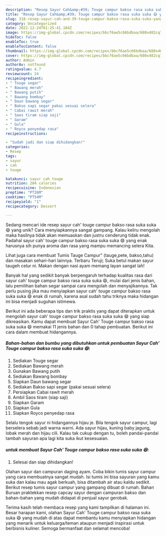 ```yaml
---
description: "Resep Sayur Cah&amp;#39; Touge campur bakso rasa suka suka 😄 yang Lezat Sekali"
title: "Resep Sayur Cah&amp;#39; Touge campur bakso rasa suka suka 😄 yang Lezat Sekali"
slug: 318-resep-sayur-cah-and-39-touge-campur-bakso-rasa-suka-suka-yang-lezat-sekali
category: Uncategorized
date: 2022-12-24T01:25:41.104Z
image: https://img-global.cpcdn.com/recipes/bbcf6ae5c66bdbaa/680x482cq70/sayur-cah-touge-campur-bakso-rasa-suka-suka-foto-resep-utama.jpg
hideToc: false
enableToc: true
enableTocContent: false
thumbnail: https://img-global.cpcdn.com/recipes/bbcf6ae5c66bdbaa/680x482cq70/sayur-cah-touge-campur-bakso-rasa-suka-suka-foto-resep-utama.jpg
cover: https://img-global.cpcdn.com/recipes/bbcf6ae5c66bdbaa/680x482cq70/sayur-cah-touge-campur-bakso-rasa-suka-suka-foto-resep-utama.jpg
author: Admin
authorAv: notfound
ratingvalue: 4.7
reviewcount: 24
recipeingredient:
- " Touge segar"
- " Bawang merah"
- " Bawang putih"
- " Bawang bombay"
- " Daun bawang segar"
- " Bakso sapi segar pakai sesuai selera"
- " Cabai rawit merah"
- " Saos tiram siap saji"
- " Garam"
- " Gula"
- " Royco penyedap rasa"
recipeinstructions:

- "Sudah jadi dan siap dihidangkan!"
categories:
- Resep
tags:
- sayur
- cah
- touge

katakunci: sayur cah touge 
nutrition: 284 calories
recipecuisine: Indonesian
preptime: "PT26M"
cooktime: "PT54M"
recipeyield: "1"
recipecategory: Dessert

---
```





Sedang mencari ide resep sayur cah&#39; touge campur bakso rasa suka suka 😄 yang unik? Cara menyiapkannya sangat gampang. Kalau keliru mengolah maka hasilnya tidak akan memuaskan dan justru cenderung tidak enak. Padahal sayur cah&#39; touge campur bakso rasa suka suka 😄 yang enak harusnya sih punya aroma dan rasa yang mampu memancing selera Kita.





Lihat juga cara membuat Tumis Tauge Campur&#34; (tauge,pete, bakso,tahu) dan masakan sehari-hari lainnya. Terbaru Teruji; Suka betul makan sayur taugeh celur ni. Makan dengan nasi ayam memang layan sangat lah!

Banyak hal yang sedikit banyak berpengaruh terhadap kualitas rasa dari sayur cah&#39; touge campur bakso rasa suka suka 😄, mulai dari jenis bahan, lalu pemilihan bahan segar sampai cara mengolah dan menyajikannya. Tak perlu pusing jika mau menyiapkan sayur cah&#39; touge campur bakso rasa suka suka 😄 enak di rumah, karena asal sudah tahu triknya maka hidangan ini bisa menjadi suguhan istimewa.






Berikut ini ada beberapa tips dan trik praktis yang dapat diterapkan untuk mengolah sayur cah&#39; touge campur bakso rasa suka suka 😄 yang siap dikreasikan. Kamu dapat membuat Sayur Cah&#39; Touge campur bakso rasa suka suka 😄 memakai 11 jenis bahan dan 0 tahap pembuatan. Berikut ini cara dalam membuat hidangannya.

<!--inarticleads1-->

##### Bahan-bahan dan bumbu yang dibutuhkan untuk pembuatan Sayur Cah&#39; Touge campur bakso rasa suka suka 😄:

1. Sediakan  Touge segar
1. Sediakan  Bawang merah
1. Gunakan  Bawang putih
1. Sediakan  Bawang bombay
1. Siapkan  Daun bawang segar
1. Sediakan  Bakso sapi segar (pakai sesuai selera)
1. Persiapkan  Cabai rawit merah
1. Ambil  Saos tiram (siap saji)
1. Siapkan  Garam
1. Siapkan  Gula
1. Siapkan  Royco penyedap rasa


Selalu tengok sayur ni hidangannya hijau je. Bila tengok sayur campur, lagi berselera sebab jadi warna warni. Ada sayur hijau, kuning baby jagung, lobak merah dan hijau cili. Kalau tak cukup dengan tu, boleh pandai-pandai tambah sayuran apa lagi kita suka ikut kesesuaian. 

<!--inarticleads2-->

#####  untuk membuat Sayur Cah&#39; Touge campur bakso rasa suka suka 😄:


1. Selesai dan siap dihidangkan!

Olahan sayur dan campuran daging ayam. Coba bikin tumis sayur campur yang cara membuatnya sangat mudah. Isi tumis ini bisa sayuran yang kamu suka dan kalau mau agak berkuah, bisa ditambah air atau kaldu sedikit. Berikut resep tumis sayur campur yang gampang dibuat di rumah. Bahan Buruan praktekkan resep capcay sayur dengan campuran bakso dan bahan-bahan yang mudah didapat di penjual sayur gerobak. 

Terima kasih telah membaca resep yang kami tampilkan di halaman ini. Besar harapan kami, olahan Sayur Cah&#39; Touge campur bakso rasa suka suka 😄 yang mudah di atas dapat membantu kamu menyiapkan hidangan yang menarik untuk keluarga/teman ataupun menjadi inspirasi untuk berbisnis kuliner. Semoga bermanfaat dan selamat mencoba!
